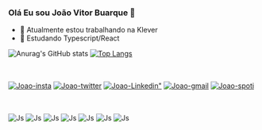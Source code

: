 ### Olá Eu sou João Vitor Buarque 👋

- 🔭 Atualmente estou trabalhando na Klever
- 🌱 Estudando Typescript/React

![Anurag's GitHub stats](https://github-readme-stats.vercel.app/api?username=joaovsbuarque&show_icons=true&theme=midnight-purple&count_private=true)
[![Top Langs](https://github-readme-stats.vercel.app/api/top-langs/?username=joaovsbuarque&layout=compact&theme=midnight-purple&count_private=true)](https://github.com/anuraghazra/github-readme-stats)

##

<div><br>
  <a href="https://www.instagram.com/joaovitorbuarque/" target="_blank"><img align="center" alt="Joao-insta" src="https://img.shields.io/badge/Instagram-E4405F?style=for-the-badge&logo=instagram&logoColor=white"></a>
    <a href="https://twitter.com/JooVitorBuarque" target="_blank"><img align="center" alt="Joao-twitter" src="https://img.shields.io/badge/Twitter-1DA1F2?style=for-the-badge&logo=twitter&logoColor=white"></a>
    <a href="https://www.linkedin.com/in/jo%C3%A3o-buarque-36a014206/" target="_blank"><img align="center" alt=Joao-Linkedin" src="https://img.shields.io/badge/LinkedIn-0077B5?style=for-the-badge&logo=linkedin&logoColor=white"></a>
    <a href="https://mail.google.com/mail/u/0/?tab=rm&ogbl#inbox" target="_blank"><img align="center" alt="Joao-gmail" src="https://img.shields.io/badge/Gmail-D14836?style=for-the-badge&logo=gmail&logoColor=white"></a>
    <a href="https://open.spotify.com/user/y6ckun14v0bd3q9w0gs84tbwx?si=b4af0275ee904a46" target="_blank"><img align="center" alt="Joao-spoti" src="https://img.shields.io/badge/Spotify-1ED760?&style=for-the-badge&logo=spotify&logoColor=white"></a>
</div> 

##
 <div><br>
  <img align="center" alt="Js" src="https://img.shields.io/badge/JavaScript-F7DF1E?style=for-the-badge&logo=javascript&logoColor=black">
  <img align="center" alt="Js" src="https://img.shields.io/badge/HTML5-E34F26?style=for-the-badge&logo=html5&logoColor=white">
  <img align="center" alt="Js" src="https://img.shields.io/badge/Sass-CC6699?style=for-the-badge&logo=sass&logoColor=white">
  <img align="center" alt="Js" src="https://img.shields.io/badge/TypeScript-007ACC?style=for-the-badge&logo=typescript&logoColor=white">
  <img align="center" alt="Js" src="https://img.shields.io/badge/CSS3-1572B6?style=for-the-badge&logo=css3&logoColor=white">
  <img align="center" alt="Js" src="https://img.shields.io/badge/React-20232A?style=for-the-badge&logo=react&logoColor=61DAFB">
  <img align="center" alt="Js" src="https://img.shields.io/badge/Bootstrap-563D7C?style=for-the-badge&logo=bootstrap&logoColor=white">
</div> 

